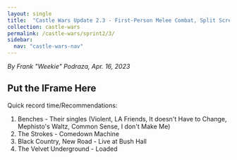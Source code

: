 ```yaml
---
layout: single
title:  "Castle Wars Update 2.3 - First-Person Melee Combat, Split Screen, and a Minor Refactor"
collection: castle-wars
permalink: /castle-wars/sprint2/3/
sidebar:
  nav: "castle-wars-nav"
---
```


_By Frank "Weekie" Podraza, Apr. 16, 2023_

Put the IFrame Here
---



Quick record time/Recommendations:

1. Benches - Their singles (Violent, LA Friends, It doesn't Have to Change, Mephisto's Waltz, Common Sense, I don't Make Me)
2. The Strokes - Comedown Machine
3. Black Country, New Road - Live at Bush Hall 
4. The Velvet Underground - Loaded